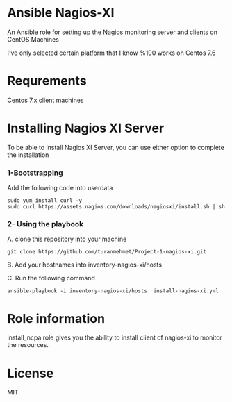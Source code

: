 # Ansible Nagios-XI
An Ansible role for setting up the Nagios monitoring server and clients on CentOS Machines 

I've only selected certain platform that I know %100 works on Centos 7.6

# Requrements
Centos 7.x client machines

# Installing Nagios XI Server
To be able to install Nagios XI Server, you can use either option to complete the installation

### 1-Bootstrapping 

Add the following code into userdata
```#!/bin/bash
sudo yum install curl -y
sudo curl https://assets.nagios.com/downloads/nagiosxi/install.sh | sh
```
### 2- Using the playbook

A. clone this repository into your machine

``` git clone https://github.com/turanmehmet/Project-1-nagios-xi.git ```

B. Add your hostnames into inventory-nagios-xi/hosts

C. Run the following command

```ansible-playbook -i inventory-nagios-xi/hosts  install-nagios-xi.yml ```

# Role information
install_ncpa role gives you the ability to install client of nagios-xi to monitor the resources.

# License
MIT


